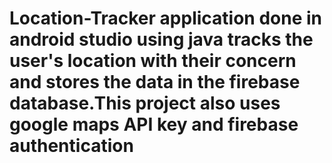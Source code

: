 # Location-Tracker application done in android studio using java tracks the user's location with their concern and stores the data in the firebase database.This project also uses google maps API key and firebase authentication
